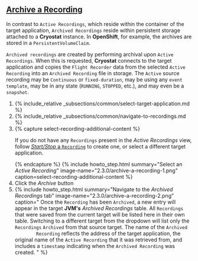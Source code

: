 ## [Archive a Recording](#archive-a-recording)
In contrast to `Active Recordings`, which reside within the container
of the target application, `Archived Recordings` reside within persistent
storage attached to a **Cryostat** instance. In **OpenShift**, for example, the
archives are stored in a `PersistentVolumeClaim`.

`Archived recordings` are created by performing archival upon `Active Recordings`.
When this is requested, **Cryostat** connects to the target application and copies
the `Flight Recorder` data from the selected `Active Recording` into an `Archived
Recording` file in storage. The `Active` source recording may be `Continuous` or
`fixed-duration`, may be using any `event template`, may be in
any state (`RUNNING`, `STOPPED`, etc.), and may even be a `snapshot`.

<ol>
  <li>
    {% include_relative _subsections/common/select-target-application.md %}
  </li>
  <li>
    {% include_relative _subsections/common/navigate-to-recordings.md %}
  </li>
  <li>
    {% capture select-recording-additional-content %}
      <p>
        If you do not have any <code>Recordings</code> present in the <i>Active Recordings</i>
        view, follow
        <a href="{{ page.url }}#startstop-a-recording"><i>Start/Stop</i> a <code>Recording</code></a>
        to create one, or select a different target application.
      </p>
    {% endcapture %}
    {% include howto_step.html
      summary="Select an <i>Active Recording</i>"
      image-name="2.3.0/archive-a-recording-1.png"
      caption=select-recording-additional-content
    %}
  </li>
  <li>
    <summary>Click the <i>Archive</i> button</summary>
  </li>
  <li>
    {% include howto_step.html
      summary="Navigate to the <i>Archived Recordings</i> tab"
      image-name="2.3.0/archive-a-recording-2.png"
      caption="
        Once the <code>Recording</code> has been <code>Archived</code>, a new entry will appear in the
        target <b>JVM's</b> <i>Archived Recordings</i> table. All <code>Recordings</code> that were
        saved from the current target will be listed here in their own table.
        Switching to a different target from the dropdown will list only the
        <code>Recordings</code> <code>Archived</code> from that source target. The name of the <code>Archived
        Recording</code> reflects the address of the target application, the original
        name of the <code>Active Recording</code> that it was retrieved from, and includes a
        <code>timestamp</code> indicating when the <code>Archived Recording</code> was created.
      "
    %}
  </li>
</ol>
